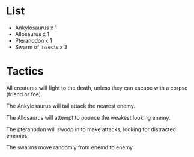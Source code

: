# List

- Ankylosaurus x 1
- Allosaurus x 1
- Pteranodon x 1
- Swarm of Insects x 3

# Tactics

All creatures will fight to the death, unless they can escape 
with a corpse (friend or foe). 

The Ankylosaurus will tail attack the nearest enemy.

The Allosaurus will attempt to pounce the weakest looking enemy.

The pteranodon will swoop in to make attacks, looking for distracted 
enemies.

The swarms move randomly from enemd to enemy
